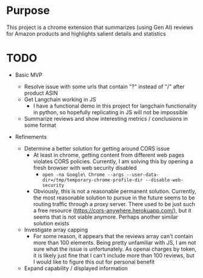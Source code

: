 # Purpose
This project is a chrome extension that summarizes (using Gen AI) reviews for Amazon products and highlights salient details and statistics  

# TODO
* Basic MVP
    * Resolve issue with some urls that contain "?" instead of "/" after product ASIN
    * Get Langchain working in JS
        * I have a functional demo in this project for langchain functionality in python, so hopefully replicating in JS will not be impossible
    * Summarize reviews and show interesting metrics / conclusions in some format
   
* Refinements
    * Determine a better solution for getting around CORS issue
        * At least in chrome, getting content from different web pages violates CORS policies. Currently, I am solving this by opening a fresh browser with web security disabled
           * ```open -na Google\ Chrome --args --user-data-dir=/tmp/temporary-chrome-profile-dir --disable-web-security```
        * Obviously, this is not a reasonable permanent solution. Currently, the most reasonable solution to pursue in the future seems to be routing traffic through a proxy server. There used to be just such a free resource (https://cors-anywhere.herokuapp.com/), but it seems that is not viable anymore. Perhaps another similar solution exists
    * Investigate array capping
        * For some reason, it appears that the reviews array can't contain more than 100 elements. Being pretty unfamiliar with JS, I am not sure what the issue is unfortunately. As openai charges by token, it is likely just fine that I can't include more than 100 reviews, but I would like to figure this out for personal benefit
    * Expand capability / displayed information
